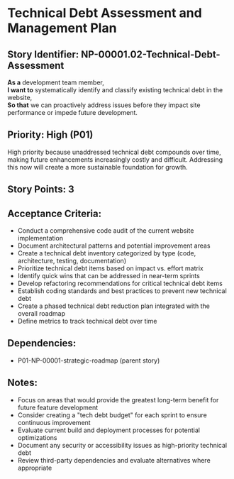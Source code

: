 # Technical Debt Assessment and Management Plan

## Story Identifier: NP-00001.02-Technical-Debt-Assessment

**As a** development team member,  
**I want to** systematically identify and classify existing technical debt in the website,  
**So that** we can proactively address issues before they impact site performance or impede future development.

## Priority: High (P01)
High priority because unaddressed technical debt compounds over time, making future enhancements increasingly costly and difficult. Addressing this now will create a more sustainable foundation for growth.

## Story Points: 3

## Acceptance Criteria:
- Conduct a comprehensive code audit of the current website implementation
- Document architectural patterns and potential improvement areas
- Create a technical debt inventory categorized by type (code, architecture, testing, documentation)
- Prioritize technical debt items based on impact vs. effort matrix
- Identify quick wins that can be addressed in near-term sprints
- Develop refactoring recommendations for critical technical debt items
- Establish coding standards and best practices to prevent new technical debt
- Create a phased technical debt reduction plan integrated with the overall roadmap
- Define metrics to track technical debt over time

## Dependencies:
- P01-NP-00001-strategic-roadmap (parent story)

## Notes:
- Focus on areas that would provide the greatest long-term benefit for future feature development
- Consider creating a "tech debt budget" for each sprint to ensure continuous improvement
- Evaluate current build and deployment processes for potential optimizations
- Document any security or accessibility issues as high-priority technical debt
- Review third-party dependencies and evaluate alternatives where appropriate

